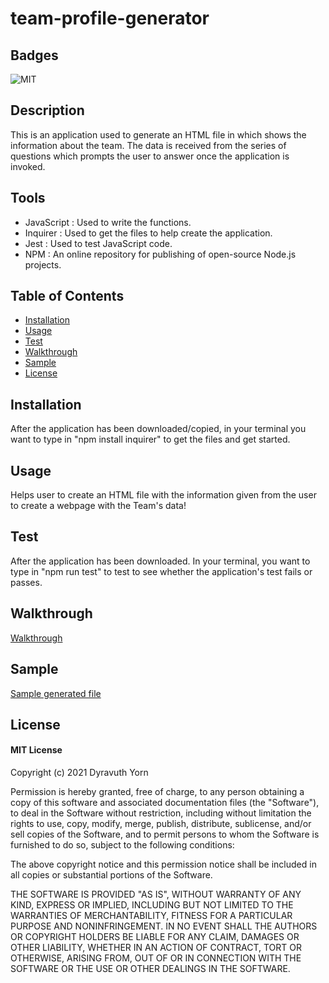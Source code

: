 # team-profile-generator

## Badges

![MIT](https://img.shields.io/badge/license-MIT-success)

## Description

This is an application used to generate an HTML file in which shows the information about the team. The data is received from the series of questions which prompts the user to answer once the application is invoked.

## Tools

- JavaScript : Used to write the functions.
- Inquirer : Used to get the files to help create the application.
- Jest : Used to test JavaScript code.
- NPM : An online repository for publishing of open-source Node.js projects.

## Table of Contents

- [Installation](#installation)
- [Usage](#usage)
- [Test](#test)
- [Walkthrough](#walkthrough)
- [Sample](#sample)
- [License](#license)

## Installation

After the application has been downloaded/copied, in your terminal you want to type in "npm install inquirer" to get the files and get started.

## Usage

Helps user to create an HTML file with the information given from the user to create a webpage with the Team's data!

## Test

After the application has been downloaded. In your terminal, you want to type in "npm run test" to test to see whether the application's test fails or passes.

## Walkthrough

[Walkthrough](https://drive.google.com/file/d/1T0MST4A5assL36bhccK5VIkfRgmGuXV9/view)

## Sample

[Sample generated file](./dist/index.html)

## License

#### MIT License

Copyright (c) 2021 Dyravuth Yorn

Permission is hereby granted, free of charge, to any person obtaining a copy
of this software and associated documentation files (the "Software"), to deal
in the Software without restriction, including without limitation the rights
to use, copy, modify, merge, publish, distribute, sublicense, and/or sell
copies of the Software, and to permit persons to whom the Software is
furnished to do so, subject to the following conditions:

The above copyright notice and this permission notice shall be included in all
copies or substantial portions of the Software.

THE SOFTWARE IS PROVIDED "AS IS", WITHOUT WARRANTY OF ANY KIND, EXPRESS OR
IMPLIED, INCLUDING BUT NOT LIMITED TO THE WARRANTIES OF MERCHANTABILITY,
FITNESS FOR A PARTICULAR PURPOSE AND NONINFRINGEMENT. IN NO EVENT SHALL THE
AUTHORS OR COPYRIGHT HOLDERS BE LIABLE FOR ANY CLAIM, DAMAGES OR OTHER
LIABILITY, WHETHER IN AN ACTION OF CONTRACT, TORT OR OTHERWISE, ARISING FROM,
OUT OF OR IN CONNECTION WITH THE SOFTWARE OR THE USE OR OTHER DEALINGS IN THE
SOFTWARE.

